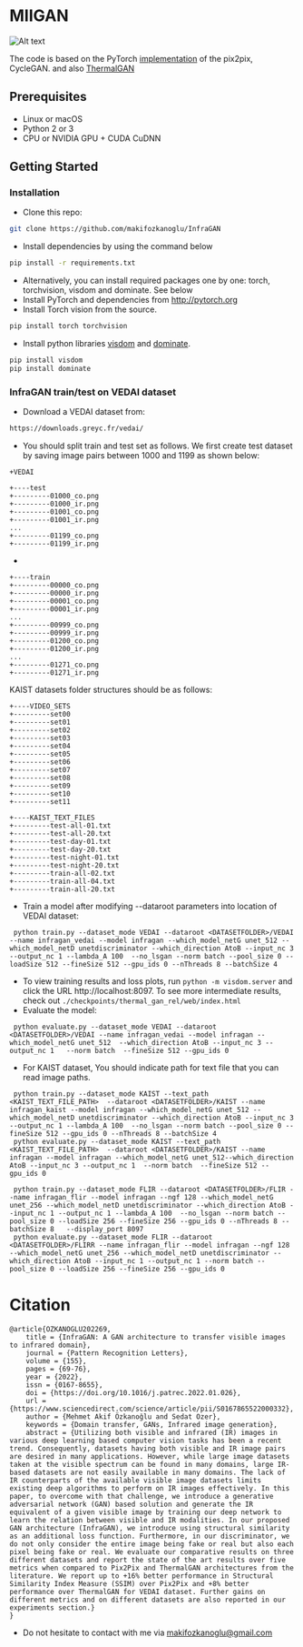 # MIIGAN
![Alt text](fig/InfraGAN.png "Architecture")

The code is based on the PyTorch [implementation](https://github.com/junyanz/pytorch-CycleGAN-and-pix2pix) of the pix2pix, CycleGAN.
and also [ThermalGAN](https://github.com/vlkniaz/ThermalGAN)
## Prerequisites
- Linux or macOS
- Python 2 or 3
- CPU or NVIDIA GPU + CUDA CuDNN

## Getting Started
### Installation
- Clone this repo:
```bash
git clone https://github.com/makifozkanoglu/InfraGAN
```
- Install dependencies by using the command below
```bash
pip install -r requirements.txt
```
- Alternatively, you can install required packages one by one: torch, torchvision, visdom and dominate. See below
- Install PyTorch and dependencies from http://pytorch.org
- Install Torch vision from the source.
```bash
pip install torch torchvision
```
- Install python libraries [visdom](https://github.com/facebookresearch/visdom) and [dominate](https://github.com/Knio/dominate).
```bash
pip install visdom
pip install dominate
```


### InfraGAN train/test on VEDAI dataset
- Download a VEDAI dataset from:

```bash
https://downloads.greyc.fr/vedai/
```
- You should split train and test set as follows. We first create test dataset by saving image pairs between 1000 and 1199 as shown below:

```
+VEDAI

+----test
+---------01000_co.png
+---------01000_ir.png
+---------01001_co.png
+---------01001_ir.png
...
+---------01199_co.png
+---------01199_ir.png
```
- 
```
+----train
+---------00000_co.png
+---------00000_ir.png
+---------00001_co.png
+---------00001_ir.png
...
+---------00999_co.png
+---------00999_ir.png
+---------01200_co.png
+---------01200_ir.png
...
+---------01271_co.png
+---------01271_ir.png
```
KAIST datasets folder structures should be as follows:
```
+----VIDEO_SETS
+---------set00
+---------set01
+---------set02
+---------set03
+---------set04
+---------set05
+---------set06
+---------set07
+---------set08
+---------set09
+---------set10
+---------set11

+----KAIST_TEXT_FILES
+---------test-all-01.txt
+---------test-all-20.txt
+---------test-day-01.txt
+---------test-day-20.txt
+---------test-night-01.txt
+---------test-night-20.txt
+---------train-all-02.txt
+---------train-all-04.txt
+---------train-all-20.txt
```

- Train a model after modifying --dataroot parameters into location of VEDAI dataset:
```
 python train.py --dataset_mode VEDAI --dataroot <DATASETFOLDER>/VEDAI --name infragan_vedai --model infragan --which_model_netG unet_512 --which_model_netD unetdiscriminator --which_direction AtoB --input_nc 3 --output_nc 1 --lambda_A 100  --no_lsgan --norm batch --pool_size 0 --loadSize 512 --fineSize 512 --gpu_ids 0 --nThreads 8 --batchSize 4
```
- To view training results and loss plots, run `python -m visdom.server` and click the URL http://localhost:8097. To see more intermediate results, check out `./checkpoints/thermal_gan_rel/web/index.html`
- Evaluate the model:
```
 python evaluate.py --dataset_mode VEDAI --dataroot <DATASETFOLDER>/VEDAI --name infragan_vedai --model infragan --which_model_netG unet_512  --which_direction AtoB --input_nc 3 --output_nc 1   --norm batch  --fineSize 512 --gpu_ids 0
```
- For KAIST dataset, 
You should indicate path for text file that you can read image paths.
```
 python train.py --dataset_mode KAIST --text_path <KAIST_TEXT_FILE_PATH>  --dataroot <DATASETFOLDER>/KAIST --name infragan_kaist --model infragan --which_model_netG unet_512 --which_model_netD unetdiscriminator --which_direction AtoB --input_nc 3 --output_nc 1 --lambda_A 100  --no_lsgan --norm batch --pool_size 0 --fineSize 512 --gpu_ids 0 --nThreads 8 --batchSize 4
 python evaluate.py --dataset_mode KAIST --text_path <KAIST_TEXT_FILE_PATH>  --dataroot <DATASETFOLDER>/KAIST --name infragan --model infragan --which_model_netG unet_512--which_direction AtoB --input_nc 3 --output_nc 1  --norm batch  --fineSize 512 --gpu_ids 0
```

```
 python train.py --dataset_mode FLIR --dataroot <DATASETFOLDER>/FLIR --name infragan_flir --model infragan --ngf 128 --which_model_netG unet_256 --which_model_netD unetdiscriminator --which_direction AtoB --input_nc 1 --output_nc 1 --lambda_A 100  --no_lsgan --norm batch --pool_size 0 --loadSize 256 --fineSize 256 --gpu_ids 0 --nThreads 8 --batchSize 8   --display_port 8097
 python evaluate.py --dataset_mode FLIR --dataroot <DATASETFOLDER>/FLIRR --name infragan_flir --model infragan --ngf 128 --which_model_netG unet_256 --which_model_netD unetdiscriminator --which_direction AtoB --input_nc 1 --output_nc 1 --norm batch --pool_size 0 --loadSize 256 --fineSize 256 --gpu_ids 0
``` 

 # Citation
```
@article{OZKANOGLU202269,
    title = {InfraGAN: A GAN architecture to transfer visible images to infrared domain},
    journal = {Pattern Recognition Letters},
    volume = {155},
    pages = {69-76},
    year = {2022},
    issn = {0167-8655},
    doi = {https://doi.org/10.1016/j.patrec.2022.01.026},
    url = {https://www.sciencedirect.com/science/article/pii/S0167865522000332},
    author = {Mehmet Akif Özkanoğlu and Sedat Ozer},
    keywords = {Domain transfer, GANs, Infrared image generation},
    abstract = {Utilizing both visible and infrared (IR) images in various deep learning based computer vision tasks has been a recent trend. Consequently, datasets having both visible and IR image pairs are desired in many applications. However, while large image datasets taken at the visible spectrum can be found in many domains, large IR-based datasets are not easily available in many domains. The lack of IR counterparts of the available visible image datasets limits existing deep algorithms to perform on IR images effectively. In this paper, to overcome with that challenge, we introduce a generative adversarial network (GAN) based solution and generate the IR equivalent of a given visible image by training our deep network to learn the relation between visible and IR modalities. In our proposed GAN architecture (InfraGAN), we introduce using structural similarity as an additional loss function. Furthermore, in our discriminator, we do not only consider the entire image being fake or real but also each pixel being fake or real. We evaluate our comparative results on three different datasets and report the state of the art results over five metrics when compared to Pix2Pix and ThermalGAN architectures from the literature. We report up to +16% better performance in Structural Similarity Index Measure (SSIM) over Pix2Pix and +8% better performance over ThermalGAN for VEDAI dataset. Further gains on different metrics and on different datasets are also reported in our experiments section.}
}
```
- Do not hesitate to contact with me via makifozkanoglu@gmail.com

